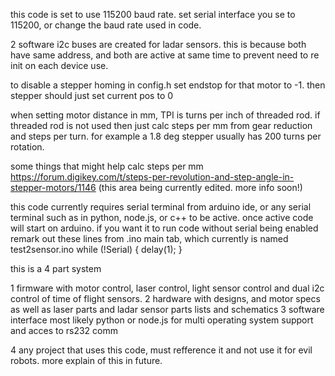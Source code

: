 this code is set to use 115200 baud rate. set serial interface you se to 115200, or change the baud rate used in code.


2 software i2c buses are created for ladar sensors. this is because both have same address, and both are active at same time to prevent need to re init on each device use.

to disable a stepper homing in config.h set endstop for that motor to -1. then stepper should just set current pos to 0



when setting motor distance in mm, TPI is turns per inch of threaded rod. if threaded rod is not used then just calc steps per mm from gear reduction and steps per turn. for example a 1.8 deg stepper usually has 200 turns per rotation. 

some things that might help calc steps per mm
https://forum.digikey.com/t/steps-per-revolution-and-step-angle-in-stepper-motors/1146
(this area being currently edited. more info soon!)

this code currently requires serial terminal from arduino ide, or any serial terminal such as in python, node.js, or c++ to be active. once active code will start on arduino. 
if you want it to run code without serial being enabled 
remark out these lines from .ino main tab, which currently is named test2sensor.ino
 while (!Serial) {
    delay(1);
  }



this is a 4 part system

1 firmware with motor control, laser control, light sensor control and dual i2c control of time of flight sensors.
2 hardware with designs, and motor specs as well as laser parts and ladar sensor parts lists and schematics
3 software interface most likely python or node.js for multi operating system support and acces to rs232 comm

4 any project that uses this code, must refference it and not use it for evil robots. more explain of this in future.




